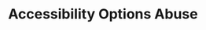 ---
title: Accessibility Options Abuse
parent: [/tactics/08-mitigation-bypass, /tactics/09-human-emulation, /tactics/14-fake-interaction]
ref-id: TEQ-022
short-desc: The adversary uses inbuilt accessibility tools or options to bypass defences, emulate human behaviour or perform actions they shouldn't be allowed to. 
layout: technique
---